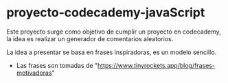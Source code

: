 # proyecto-codecademy-javaScript

Este proyecto surge como objetivo de cumplir un proyecto en codecademy, la idea es realizar un generador de comentarios aleatorios.

La idea a presentar se basa en frases inspiradoras, es un modelo sencillo.

- Las frases son tomadas de "https://www.tinyrockets.app/blog/frases-motivadoras"
